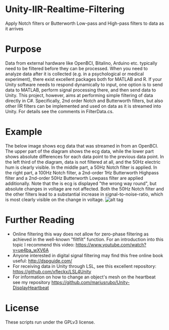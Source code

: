 # Unity-IIR-Realtime-Filtering
Apply Notch filters or Butterworth Low-pass and High-pass filters to data as it arrives

# Purpose
Data from external hardware like OpenBCI, Bitalino, Arduino etc. typically need to be filtered before they can be processed. When you need to analyze data after it is collected (e.g. in a psychological or medical experiment), there exist excellent packages both for MATLAB and R. If your Unity software needs to respond dynamically to input, one option is to send data to MATLAB, perform signal processing there, and then send data to Unity. This project, however, aims at performing simple filtering of data directly in C#. Specifically, 2nd order Notch and Butterworth filters, but also other IIR filters can be implemented and used on data as it is streamed into Unity. For details see the comments in FilterData.cs. 

# Example
The below image shows ecg data that was streamed in from an OpenBCI. The upper part of the diagram shows the ecg data, while the lower part shows absolute differences for each data point to the previous data point. In the left third of the diagram, data is not filtered at all, and the 50Hz electric hum is clearly visible. In the middle part, a 50Hz Notch filter is applied. In the right part, a 100Hz Notch filter, a 2nd-order 1Hz Butterworth Highpass filter and a 2nd-order 50Hz Butterworth Lowpass filter are applied additionally. Note that the is ecg is displayed "the wrong way round", but absolute changes in voltage are not affected. Both the 50Hz Notch filter and the other filters lead to a substantial increase in signal-to-noise-ratio, which is most clearly visible on the change in voltage.
![alt tag](https://github.com/mariusrubo/Unity-IIR-Online-Filtering/blob/master/filterexample.jpeg)

# Further Reading
* Online filtering this way does not allow for zero-phase filtering as achieved in the well-known "filtfilt" function. For an introduction into this topic I recommend this video: https://www.youtube.com/watch?v=ue4ba_wXV6A
* Anyone interested in digital signal filtering may find this free online book useful: http://dspguide.com/
* For receiving data in Unity through LSL, see this excellent repository: https://github.com/xfleckx/LSL4Unity
* For information on how to change an object's mesh on the heartbeat see my repository https://github.com/mariusrubo/Unity-DisplayHeartbeat

# License
These scripts run under the GPLv3 license.
